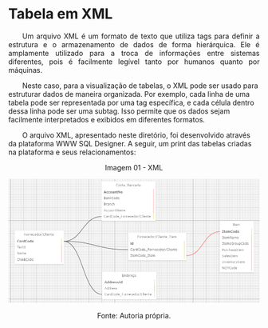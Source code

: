 # Tabela em XML

<p align="justify">
&emsp;&emsp;Um arquivo XML é um formato de texto que utiliza tags para definir a estrutura e o armazenamento de dados de forma hierárquica. Ele é amplamente utilizado para a troca de informações entre sistemas diferentes, pois é facilmente legível tanto por humanos quanto por máquinas.

&emsp;&emsp;Neste caso, para a visualização de tabelas, o XML pode ser usado para estruturar dados de maneira organizada. Por exemplo, cada linha de uma tabela pode ser representada por uma tag específica, e cada célula dentro dessa linha pode ser uma subtag. Isso permite que os dados sejam facilmente interpretados e exibidos em diferentes formatos.

&emsp;&emsp;O arquivo XML, apresentado neste diretório, foi desenvolvido através da plataforma WWW SQL Designer. A seguir, um print das tabelas criadas na plataforma e seus relacionamentos:
</p>

<p align="center">Imagem 01 - XML</p>

<div align="center" >
<img alt="diagrama-dmn" src="../assets/XML.png">
</div>

<p align="center">Fonte: Autoria própria.</p>